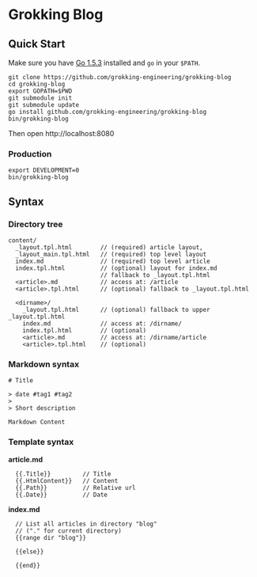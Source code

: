 # Grokking Blog

## Quick Start

Make sure you have [Go 1.5.3](https://golang.org/doc/install) installed and `go` in your `$PATH`.

```
git clone https://github.com/grokking-engineering/grokking-blog
cd grokking-blog
export GOPATH=$PWD
git submodule init
git submodule update
go install github.com/grokking-engineering/grokking-blog
bin/grokking-blog
```

Then open http://localhost:8080

### Production

```
export DEVELOPMENT=0
bin/grokking-blog
```

## Syntax

### Directory tree

```
content/
  _layout.tpl.html        // (required) article layout,     
  _layout_main.tpl.html   // (required) top level layout    
  index.md                // (required) top level article 
  index.tpl.html          // (optional) layout for index.md
                          // fallback to _layout.tpl.html
  <article>.md            // access at: /article
  <article>.tpl.html      // (optional) fallback to _layout.tpl.html

  <dirname>/
    _layout.tpl.html      // (optional) fallback to upper _layout.tpl.html
    index.md              // access at: /dirname/
    index.tpl.html        // (optional)
    <article>.md          // access at: /dirname/article
    <article>.tpl.html    // (optional)
```

### Markdown syntax

```
# Title

> date #tag1 #tag2
>
> Short description

Markdown Content
```

### Template syntax

**article.md**

```
  {{.Title}}         // Title
  {{.HtmlContent}}   // Content
  {{.Path}}          // Relative url
  {{.Date}}          // Date
```

**index.md**

```
  // List all articles in directory "blog"
  // ("." for current directory)
  {{range dir "blog"}}

  {{else}}

  {{end}}
```
